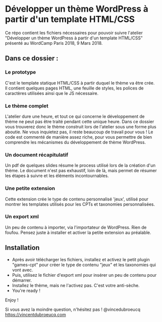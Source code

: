 # Développer un thème WordPress à partir d'un template HTML/CSS

Ce répo contient les fichiers nécessaires pour pouvoir suivre l'atelier "Développer un thème WordPress à partir d'un template HTML/CSS" présenté au WordCamp Paris 2018, 9 Mars 2018.

## Dans ce dossier :

### Le prototype
C'est le template statique HTML/CSS à partir duquel le thème va être crée. Il contient quelques pages HTML, une feuille de styles, les polices de caractères utilisées ainsi que le JS nécessaire.

### Le thème complet
L'atelier dure une heure, et tout ce qui concerne le développement de thème ne peut pas être traité pendant cette unique heure.
Dans ce dossier vous trouverez donc le thème construit lors de l'atelier sous une forme plus aboutie.
Ne vous inquietez pas, il reste beaucoup de travail pour vous !
Le code est commenté de manière assez riche, pour vous permettre de bien comprendre les mécanismes du développement de thème WordPress.

### Un document récapitulatif
Un pdf de quelques slides résume le process utilisé lors de la création d'un thème. Le document n'est pas exhaustif, loin de là, mais permet de résumer les étapes à suivre et les éléments incontournables.

### Une petite extension
Cette extension crée le type de contenu personnalisé 'jeux', utilisé pour montrer les templates utilisés pour les CPTs et taxonomies personnalisées.

### Un export xml
Un peu de contenu à importer, via l'importateur de WordPress. Rien de foufou. Pensez juste à installer et activer la petite extension au préalable.

## Installation
* Après avoir télécharger les fichiers, installez et activez le petit plugin "games-cpt" pour créer le type de contenu "jeux" et les taxonomies qui vont avec.
* Puis, utilisez le fichier d'export xml pour insérer un peu de contenu pour démarrer.
* Installez le thème, mais ne l'activez pas. C'est votre anti-sèche.
* You're ready !

Enjoy !

Si vous avez la moindre question, n'hésitez pas !
@vincedubroeucq
https://vincentdubroeucq.com

